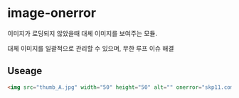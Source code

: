 # image-onerror

이미지가 로딩되지 않았을때 대체 이미지를 보여주는 모듈.

대체 이미지를 일괄적으로 관리할 수 있으며, 무한 루프 이슈 해결

## Useage
``` html
<img src="thumb_A.jpg" width="50" height="50" alt="" onerror="skp11.common.blankImage(this, '50x50');">
```
